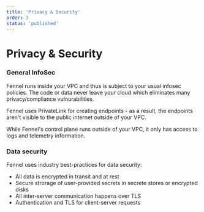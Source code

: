```yaml
---
title: 'Privacy & Security'
order: 3
status: 'published'
---
```


# Privacy & Security

### General InfoSec

Fennel runs inside your VPC and thus is subject to your usual infosec policies.
The code or data never leave your cloud which eliminates many privacy/compliance
vulnurabilities. 

Fennel uses PrivateLink for creating endpoints - as a result, the endpoints aren't 
visible to the public internet outside of your VPC.

While Fennel's control plane runs outside of your VPC, it only has access to logs
and telemetry information.


### Data security

Fennel uses industry best-practices for data security:

* All data is encrypted in transit and at rest
* Secure strorage of user-provided secrets in secrete stores or encrypted disks
* All inter-server communication happens over TLS
* Authentication and TLS for client-server requests